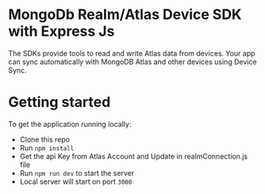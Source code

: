 # MongoDb Realm/Atlas Device SDK with Express Js #

The SDKs provide tools to read and write Atlas data from devices. Your app can sync automatically with MongoDB Atlas and other devices using Device Sync.

# Getting started

To get the application running locally:
- Clone this repo
- Run `npm install`
- Get the api Key from Atlas Account and Update in realmConnection.js file
- Run `npm run dev` to start the server
- Local server will start on port ```3000```
